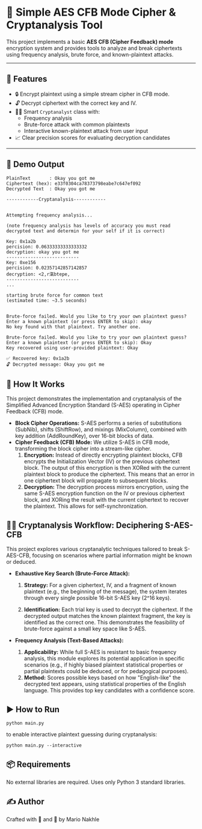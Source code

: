 # 🔐 Simple AES CFB Mode Cipher & Cryptanalysis Tool

This project implements a basic **AES CFB (Cipher Feedback) mode** encryption system and provides tools to analyze and break ciphertexts using frequency analysis, brute force, and known-plaintext attacks.

---

## 🚀 Features

- 🔒 Encrypt plaintext using a simple stream cipher in CFB mode.
- 🔓 Decrypt ciphertext with the correct key and IV.
- 🕵️‍♂️ Smart `Cryptanalyst` class with:
  - Frequency analysis
  - Brute-force attack with common plaintexts
  - Interactive known-plaintext attack from user input
- 📈 Clear precision scores for evaluating decryption candidates

---

## 🧪 Demo Output

```text
PlainText       : Okay you got me
Ciphertext (hex): e33f0304ca78373798eabe7c647ef092
Decrypted Text  : Okay you got me

------------Cryptanalysis------------


Attempting frequency analysis...

(note frequency analysis has levels of accuracy you must read decrypted text and determin for your self if it is correct)

Key: 0x1a2b 
percision: 0.06333333333333332 
decryption: okay you got me 
---------------------------
Key: 0xe156 
percision: 0.02357142857142857 
decryption: <2,r滊btepe, 
---------------------------
...

starting brute force for common text
(estimated time: ~3.5 seconds)


Brute-force failed. Would you like to try your own plaintext guess?
Enter a known plaintext (or press ENTER to skip): okay
No key found with that plaintext. Try another one.

Brute-force failed. Would you like to try your own plaintext guess?
Enter a known plaintext (or press ENTER to skip): Okay
Key recovered using user-provided plaintext: Okay

✅ Recovered key: 0x1a2b
🔓 Decrypted message: Okay you got me
```

## 🧠 How It Works

This project demonstrates the implementation and cryptanalysis of the Simplified Advanced Encryption Standard (S-AES) operating in Cipher Feedback (CFB) mode.

- <b>Block Cipher Operations:</b> S-AES performs a series of substitutions (SubNib), shifts (ShiftRow), and mixings   (MixColumn), combined with key addition (AddRoundKey), over 16-bit blocks of data.
- <b>Cipher Feedback (CFB) Mode:</b> We utilize S-AES in CFB mode, transforming the block cipher into a stream-like cipher.
    1. <b>Encryption:</b> Instead of directly encrypting plaintext blocks, CFB encrypts the Initialization Vector (IV) or the previous ciphertext block. The output of this encryption is then XORed with the current plaintext block to produce the ciphertext. This means that an error in one ciphertext block will propagate to subsequent blocks.
    2. <b>Decryption:</b> The decryption process mirrors encryption, using the same S-AES encryption function on the IV or previous ciphertext block, and XORing the result with the current ciphertext to recover the plaintext. This allows for self-synchronization.

## 🕵️‍♀️ Cryptanalysis Workflow: Deciphering S-AES-CFB

This project explores various cryptanalytic techniques tailored to break S-AES-CFB, focusing on scenarios where partial information might be known or deduced.

- <b>Exhaustive Key Search (Brute-Force Attack):</b>

    1. <b>Strategy:</b> For a given ciphertext, IV, and a fragment of known plaintext (e.g., the beginning of the message), the system iterates through every single possible 16-bit S-AES key (2^16 keys).

    2. <b>Identification:</b> Each trial key is used to decrypt the ciphertext. If the decrypted output matches the known plaintext fragment, the key is identified as the correct one. This demonstrates the feasibility of brute-force against a small key space like S-AES.
- <b>Frequency Analysis (Text-Based Attacks):</b>

    1. <b>Applicability:</b> While full S-AES is resistant to basic frequency analysis, this module explores its potential application in specific scenarios (e.g., if highly biased plaintext statistical properties or partial plaintexts could be deduced, or for pedagogical purposes).
    2. <b>Method:</b> Scores possible keys based on how "English-like" the decrypted text appears, using statistical properties of the English language. This provides top key candidates with a confidence score.

## ▶️ How to Run

```
python main.py
```
to enable interactive plaintext guessing during cryptanalysis:
```
python main.py --interactive
```

## 📦 Requirements

No external libraries are required. Uses only Python 3 standard libraries.

## ✍️ Author

Crafted with 🧠 and 🧪 by Mario Nakhle